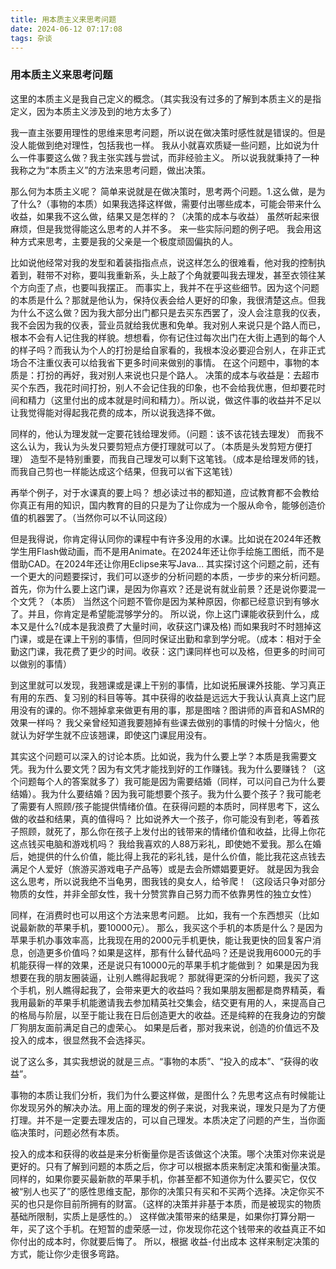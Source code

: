 ```yaml
---
title: 用本质主义来思考问题
date: 2024-06-12 07:17:08
tags: 杂谈
---
```

### 用本质主义来思考问题
这里的本质主义是我自己定义的概念。（其实我没有过多的了解到本质主义的是指定义，因为本质主义涉及到的地方太多了）

我一直主张要用理性的思维来思考问题，所以说在做决策时感性就是错误的。但是没人能做到绝对理性，包括我也一样。
我从小就喜欢质疑一些问题，比如说为什么一件事要这么做？我主张实践与尝试，而非经验主义。
所以说我就秉持了一种我称之为“本质主义”的方法来思考问题，做出决策。

那么何为本质主义呢？
简单来说就是在做决策时，思考两个问题。1.这么做，是为了什么?（事物的本质）如果我选择这样做，需要付出哪些成本，可能会带来什么收益，如果我不这么做，结果又是怎样的？（决策的成本与收益）
虽然听起来很麻烦，但是我觉得能这么思考的人并不多。
来一些实际问题的例子吧。
我会用这种方式来思考，主要是我的父亲是一个极度顽固偏执的人。


比如说他经常对我的发型和着装指指点点，说这样怎么的很难看，他对我的控制执着到，鞋带不对称，要叫我重新系，头上敲了个角就要叫我去理发，甚至衣领往某个方向歪了点，也要叫我摆正。
而事实上，我并不在乎这些细节。因为这个问题的本质是什么？那就是他认为，保持仪表会给人更好的印象，我很清楚这点。但我为什么不这么做？因为我大部分出门都只是去买东西罢了，没人会注意我的仪表，我不会因为我的仪表，营业员就给我优惠和免单。我对别人来说只是个路人而已，根本不会有人记住我的样貌。想想看，你有记住过每次出门在大街上遇到的每个人的样子吗？而我认为个人的打扮是给自家看的，我根本没必要迎合别人，在非正式场合不注重仪表可以给我省下更多时间来做别的事情。
在这个问题中，事物的本质是：打扮的再好，我对别人来说也只是个路人。
决策的成本与收益是：去超市买个东西，我花时间打扮，别人不会记住我的印象，也不会给我优惠，但却要花时间和精力（这里付出的成本就是时间和精力）。所以说，做这件事的收益并不足以让我觉得能对得起我花费的成本，所以说我选择不做。

同样的，他认为理发就一定要花钱给理发师。（问题：该不该花钱去理发）
而我不这么认为，我认为头发只要剪短点方便打理就可以了。（本质是头发剪短方便打理）
造型不是特别重要，而我自己理发可以剩下这笔钱。（成本是给理发师的钱，而我自己剪也一样能达成这个结果，但我可以省下这笔钱）

再举个例子，对于水课真的要上吗？
想必读过书的都知道，应试教育都不会教给你真正有用的知识，国内教育的目的只是为了让你成为一个服从命令，能够创造价值的机器罢了。（当然你可以不认同这段）

但是我得说，你肯定得认同你的课程中有许多没用的水课。比如说在2024年还教学生用Flash做动画，而不是用Animate。在2024年还让你手绘施工图纸，而不是借助CAD。在2024年还让你用Eclipse来写Java...
其实探讨这个问题之前，还有一个更大的问题要探讨，我们可以逐步的分析问题的本质，一步步的来分析问题。
首先，你为什么要上这门课，是因为你喜欢？还是说有就业前景？还是说你要混一个文凭？（本质）
当然这个问题不管你是因为某种原因，你都已经意识到有够水了。并且，你肯定是希望能混够学分的。
所以说，你上这门课能收获到什么，成本又是什么?(成本是我浪费了大量时间，收获这门课及格)
而如果我时不时翘掉这门课，或是在课上干别的事情，但同时保证出勤和拿到学分呢。（成本：相对于全勤这门课，我花费了更少的时间。收获：这门课同样也可以及格，但更多的时间可以做别的事情）

到这里就可以发现，我翘课或是课上干别的事情，比如说拓展课外技能、学习真正有用的东西、复习别的科目等等。其中获得的收益是远远大于我认认真真上这门屁用没有的课的。你不翘掉拿来做更有用的事，那是图啥？图讲师的声音和ASMR的效果一样吗？
我父亲曾经知道我要翘掉有些课去做别的事情的时候十分恼火，他就认为好学生就不应该翘课，即使这门课屁用没有。

其实这个问题可以深入的讨论本质。比如说，我为什么要上学？本质是我需要文凭。我为什么要文凭？因为有文凭才能找到好的工作赚钱。我为什么要赚钱？（这个问题每个人的答案就多了）我可能是因为需要结婚（同样，可以问自己为什么要结婚）。我为什么要结婚？因为我可能想要个孩子。我为什么要个孩子？我可能老了需要有人照顾/孩子能提供情绪价值。在获得问题的本质时，同样思考下，这么做的收益和结果，真的值得吗？
比如说养大一个孩子，你可能没有到老，等着孩子照顾，就死了，那么你在孩子上发付出的钱带来的情绪价值和收益，比得上你花这点钱买电脑和游戏机吗？
我给我喜欢的人88万彩礼，即使她不爱我。那么在婚后，她提供的什么价值，能比得上我花的彩礼钱，是什么价值，能比我花这点钱去满足个人爱好（旅游买游戏电子产品等）或是去会所嫖娼要更好。
就是因为我会这么思考，所以说我绝不当龟男，图我钱的臭女人，给爷爬！（这段话只争对部分物质的女性，并非全部女性，我十分赞赏靠自己努力而不依靠男性的独立女性）

同样，在消费时也可以用这个方法来思考问题。
比如，我有一个东西想买（比如说最新款的苹果手机，要10000元）。
那么，我买这个手机的本质是什么？是因为苹果手机办事效率高，比我现在用的2000元手机更快，能让我更快的回复客户消息，创造更多价值吗？如果是这样，那有什么替代品吗？还是说我用6000元的手机能获得一样的效果，还是说只有10000元的苹果手机才能做到？
如果是因为我想要在我的朋友圈装逼，让别人瞧得起我呢？
那就得更深的分析问题，我买了这个手机，别人瞧得起我了，会带来更大的收益吗？我如果朋友圈都是商界精英，看我用最新的苹果手机能邀请我去参加精英社交集会，结交更有用的人，来提高自己的格局与阶层，以至于能让我在日后创造更大的收益。还是纯粹的在我身边的穷酸厂狗朋友面前满足自己的虚荣心。
如果是后者，那对我来说，创造的价值远不及投入的成本，很显然我不会选择买。

说了这么多，其实我想说的就是三点。“事物的本质”、“投入的成本”、“获得的收益”。

事物的本质让我们分析，我们为什么要这样做，是图什么？先思考这点有时候能让你发现另外的解决办法。用上面的理发的例子来说，对我来说，理发只是为了方便打理。并不是一定要去理发店的，可以自己理发。本质决定了问题的产生，当你面临决策时，问题必然有本质。

投入的成本和获得的收益是来分析衡量你是否该做这个决策。哪个决策对你来说是更好的。只有了解到问题的本质之后，你才可以根据本质来制定决策和衡量决策。
同样的，如果你要买最新款的苹果手机，你甚至都不知道你为什么要买它，仅仅被“别人也买了”的感性思维支配，那你的决策只有买和不买两个选择。决定你买不买的也只是你目前所拥有的财富。（这样的决策并非基于本质，而是被现实的物质基础所限制，实质上是感性的。）
这样做决策带来的结果是，如果你打算分期一年，买了这个手机。在短暂的虚荣感一过，你发现你花这个钱带来的收益真正不如你付出的成本时，你就要后悔了。
所以，根据 收益-付出成本 这样来制定决策的方式，能让你少走很多弯路。
